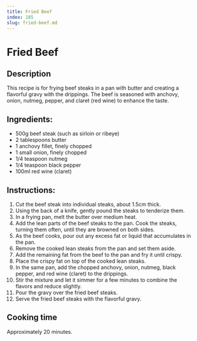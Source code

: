 ```yaml
---
title: Fried Beef
index: 185
slug: fried-beef.md
---
```


# Fried Beef

## Description
This recipe is for frying beef steaks in a pan with butter and creating a flavorful gravy with the drippings. The beef is seasoned with anchovy, onion, nutmeg, pepper, and claret (red wine) to enhance the taste.

## Ingredients:
- 500g beef steak (such as sirloin or ribeye)
- 2 tablespoons butter
- 1 anchovy fillet, finely chopped
- 1 small onion, finely chopped
- 1/4 teaspoon nutmeg
- 1/4 teaspoon black pepper
- 100ml red wine (claret)

## Instructions:
1. Cut the beef steak into individual steaks, about 1.5cm thick.
2. Using the back of a knife, gently pound the steaks to tenderize them.
3. In a frying pan, melt the butter over medium heat.
4. Add the lean parts of the beef steaks to the pan. Cook the steaks, turning them often, until they are browned on both sides. 
5. As the beef cooks, pour out any excess fat or liquid that accumulates in the pan.
6. Remove the cooked lean steaks from the pan and set them aside.
7. Add the remaining fat from the beef to the pan and fry it until crispy.
8. Place the crispy fat on top of the cooked lean steaks.
9. In the same pan, add the chopped anchovy, onion, nutmeg, black pepper, and red wine (claret) to the drippings. 
10. Stir the mixture and let it simmer for a few minutes to combine the flavors and reduce slightly.
11. Pour the gravy over the fried beef steaks.
12. Serve the fried beef steaks with the flavorful gravy.

## Cooking time
Approximately 20 minutes.
